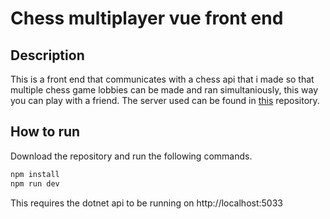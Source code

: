 # Chess multiplayer vue front end
## Description
This is a front end that communicates with a chess api that i made so that multiple chess game lobbies can be made and ran simultaniously, this way you can play with a friend.
The server used can be found in [this](https://github.com/Nymil/multiplayer-chess-api) repository.
## How to run
Download the repository and run the following commands.
```bash
npm install
npm run dev
```
This requires the dotnet api to be running on http://localhost:5033 
